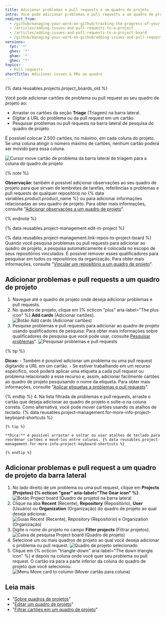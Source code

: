 ```yaml
---
title: Adicionar problemas e pull requests a um quadro de projeto
intro: Você pode adicionar problemas e pull requests a um quadro de projeto na forma de cartões e fazer a triagem deles em colunas.
redirect_from:
  - /github/managing-your-work-on-github/tracking-the-progress-of-your-work-with-project-boards/adding-issues-and-pull-requests-to-a-project-board
  - /articles/adding-issues-and-pull-requests-to-a-project
  - /articles/adding-issues-and-pull-requests-to-a-project-board
  - /github/managing-your-work-on-github/adding-issues-and-pull-requests-to-a-project-board
versions:
  fpt: '*'
  ghes: '*'
  ghae: '*'
  ghec: '*'
topics:
  - Pull requests
shortTitle: Adicionar issues & PRs ao quadro
---
```


{% data reusables.projects.project_boards_old %}

Você pode adicionar cartões de problema ou pull request ao seu quadro de projeto ao:
- Arrastar os cartões da seção **Triage** (Triagem) na barra lateral.
- Digitar a URL do problema ou da pull request em um cartão.
- Pesquisar problemas ou pull requests na barra lateral de pesquisa do quadro de projeto.

É possível colocar 2.500 cartões, no máximo, em cada coluna do projeto. Se uma coluna atingir o número máximo de cartões, nenhum cartão poderá ser movido para essa coluna.

![Cursor move cartão de problema da barra lateral de triagem para a coluna do quadro de projeto](/assets/images/help/projects/add-card-from-sidebar.gif)

{% note %}

**Observação:** também é possível adicionar observações ao seu quadro de projeto para que sirvam de lembretes de tarefas, referências a problemas e pull requests de qualquer repositório no {% data variables.product.product_name %} ou para adicionar informações relacionadas ao seu quadro de projeto. Para obter mais informações, consulte "[Adicionar observações a um quadro de projeto](/articles/adding-notes-to-a-project-board)".

{% endnote %}

{% data reusables.project-management.edit-in-project %}

{% data reusables.project-management.link-repos-to-project-board %} Quando você pesquisa problemas ou pull requests para adicionar ao quadro de projeto, a pesquisa automaticamente é colocada no escopo de seus repositórios vinculados. É possível remover esses qualificadores para pesquisar em todos os repositórios da organização. Para obter mais informações, consulte "[Vincular um repositório a um quadro de projeto](/articles/linking-a-repository-to-a-project-board)".

## Adicionar problemas e pull requests a um quadro de projeto

1. Navegue até o quadro de projeto onde deseja adicionar problemas e pull requests.
2. No quadro de projeto, clique em {% octicon "plus" aria-label="The plus icon" %} **Add cards** (Adicionar cartões). ![Botão Add cards (Adicionar cartões)](/assets/images/help/projects/add-cards-button.png)
3. Pesquise problemas e pull requests para adicionar ao quadro de projeto usando qualificadores de pesquisa. Para obter mais informações sobre qualificadores de pesquisa que você pode usar, consulte [Pesquisar problemas](/articles/searching-issues)". ![Pesquisar problemas e pull requests](/assets/images/help/issues/issues_search_bar.png)

  {% tip %}

  **Dicas:**
    - Também é possível adicionar um problema ou uma pull request digitando a URL em um cartão.
    - Se estiver trabalhando em um recurso específico, você poderá aplicar uma etiqueta a cada pull request ou problema relacionado a esse recurso e, assim, adicionar facilmente cartões ao quadro de projeto pesquisando o nome da etiqueta. Para obter mais informações, consulte "[Aplicar etiquetas a problemas e pull requests](/articles/applying-labels-to-issues-and-pull-requests)".

  {% endtip %}
4. Na lista filtrada de problemas e pull requests, arraste o cartão que deseja adicionar ao quadro de projeto e solte-o na coluna correta. Como alternativa, você pode mover cartões usando os atalhos de teclado. {% data reusables.project-management.for-more-info-project-keyboard-shortcuts %}

    {% tip %}

    **Dica:** é possível arrastar e soltar ou usar atalhos de teclado para reordenar cartões e movê-los entre colunas. {% data reusables.project-management.for-more-info-project-keyboard-shortcuts %}

    {% endtip %}

## Adicionar problemas e pull request a um quadro de projeto da barra lateral

1. No lado direito de um problema ou uma pull request, clique em **Projects (Projetos) {% octicon "gear" aria-label="The Gear icon" %}**. ![Botão Project board (Quadro de projeto) na barra lateral](/assets/images/help/projects/sidebar-project.png)
2. Clique na aba **Recent** (Recente), **Repository** (Repositório), **User** (Usuário) ou **Organization** (Organização) do quadro de projeto ao qual deseja adicionar. ![Guias Recent (Recente), Repository (Repositório) e Organization (Organização)](/assets/images/help/projects/sidebar-project-tabs.png)
3. Digite o nome do projeto no campo **Filter projects** (Filtrar projetos). ![Caixa de pesquisa Project board (Quadro de projeto)](/assets/images/help/projects/sidebar-search-project.png)
4. Selecione um ou mais quadros de projeto ao qual você deseja adicionar o problema ou pull request. ![Quadro de projeto selecionado](/assets/images/help/projects/sidebar-select-project.png)
5. Clique em {% octicon "triangle-down" aria-label="The down triangle icon" %} e depois na coluna onde você quer seu problema ou pull request. O cartão irá para a parte inferior da coluna do quadro de projeto que você selecionou. ![Menu Move card to column (Mover cartão para coluna)](/assets/images/help/projects/sidebar-select-project-board-column-menu.png)

## Leia mais

- "[Sobre quadros de projetos](/articles/about-project-boards)"
- "[Editar um quadro de projeto](/articles/editing-a-project-board)"
- "[Filtrar cartões em um quadro de projeto](/articles/filtering-cards-on-a-project-board)"
